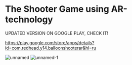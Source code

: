 # The Shooter Game using AR-technology

UPDATED VERSION ON GOOGLE PLAY, CHECK IT!

https://play.google.com/store/apps/details?id=com.redhead.y14.balloonshooterar&hl=ru

![unnamed](https://user-images.githubusercontent.com/56756554/90037812-4dce6600-dccd-11ea-9193-9ddda41cb91f.jpg)
![unnamed-_1_](https://user-images.githubusercontent.com/56756554/90037816-4eff9300-dccd-11ea-9be8-2e960d8dce5a.jpg)

